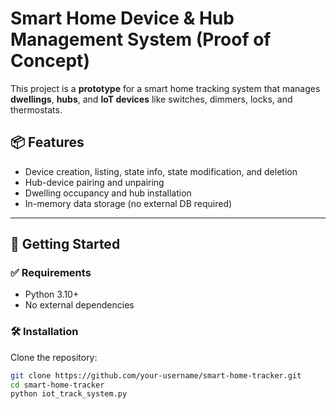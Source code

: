 # Smart Home Device & Hub Management System (Proof of Concept)

This project is a **prototype** for a smart home tracking system that manages **dwellings**, **hubs**, and **IoT devices** like switches, dimmers, locks, and thermostats. 

## 📦 Features

- Device creation, listing, state info, state modification, and deletion
- Hub-device pairing and unpairing
- Dwelling occupancy and hub installation
- In-memory data storage (no external DB required)

---

## 🚀 Getting Started

### ✅ Requirements

- Python 3.10+
- No external dependencies

### 🛠 Installation

Clone the repository:

```bash
git clone https://github.com/your-username/smart-home-tracker.git
cd smart-home-tracker
python iot_track_system.py

```
